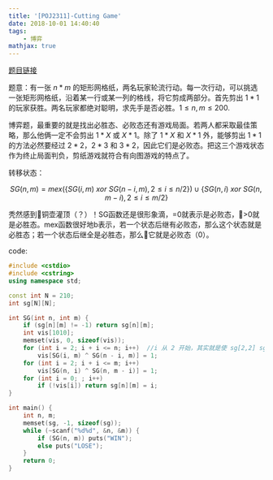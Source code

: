 ```yaml
---
title: '[POJ2311]-Cutting Game'
date: 2018-10-01 14:40:40
tags:
    - 博弈
mathjax: true
---
```


[题目链接](https://vjudge.net/problem/POJ-2311)

题意：有一张 $n * m$ 的矩形网格纸，两名玩家轮流行动。每一次行动，可以挑选一张矩形网格纸，沿着某一行或某一列的格线，将它剪成两部分。首先剪出 $1 * 1$ 的玩家获胜。两名玩家都绝对聪明，求先手是否必胜。$1 \leq n, m \leq 200$.

博弈题，最重要的就是找出必胜态、必败态还有游戏局面。若两人都采取最佳策略，那么他俩一定不会剪出 $1 * X$ 或 $X * 1$。除了 $1 * X$ 和 $X * 1$ 外，能够剪出 $1 * 1$ 的方法必然要经过 $2 * 2$，$2 * 3$ 和 $3 * 2$，因此它们是必败态。把这三个游戏状态作为终止局面判负，剪纸游戏就符合有向图游戏的特点了。

转移状态：

$$SG(n, m) = mex(\{SG(i, m)\ xor\ SG(n - i, m), 2 \leq i \leq n / 2\}) \cup \{SG(n, i)\ xor\ SG(n, m - i), 2 \leq i \leq m / 2\}$$

秃然感到铜壶灌顶（？）！SG函数还是很形象滴，=0就表示是必败态，>0就是必胜态。mex函数很好地b表示，若一个状态后继有必败态，那么这个状态就是必胜态；若一个状态后继全是必胜态，那么它就是必败态（0）。

code:
``` c++
#include <cstdio>
#include <cstring>
using namespace std;

const int N = 210;
int sg[N][N];

int SG(int n, int m) {
    if (sg[n][m] != -1) return sg[n][m];
    int vis[1010];
    memset(vis, 0, sizeof(vis));
    for (int i = 2; i + i <= n; i++)  //i 从 2 开始，其实就是使 sg[2,2] sg[2,3] sg[3,2] = 0
        vis[SG(i, m) ^ SG(n - i, m)] = 1;
    for (int i = 2; i + i <= m; i++)
        vis[SG(n, i) ^ SG(n, m - i)] = 1;
    for (int i = 0; ; i++)
        if (!vis[i]) return sg[n][m] = i;
}

int main() {
    int n, m;
    memset(sg, -1, sizeof(sg));
    while (~scanf("%d%d", &n, &m)) {
        if (SG(n, m)) puts("WIN");
        else puts("LOSE");
    }
    return 0;
}
```